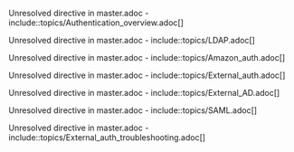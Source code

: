 Unresolved directive in master.adoc -
include::topics/Authentication\_overview.adoc\[\]

Unresolved directive in master.adoc - include::topics/LDAP.adoc\[\]

Unresolved directive in master.adoc -
include::topics/Amazon\_auth.adoc\[\]

Unresolved directive in master.adoc -
include::topics/External\_auth.adoc\[\]

Unresolved directive in master.adoc -
include::topics/External\_AD.adoc\[\]

Unresolved directive in master.adoc - include::topics/SAML.adoc\[\]

Unresolved directive in master.adoc -
include::topics/External\_auth\_troubleshooting.adoc\[\]
